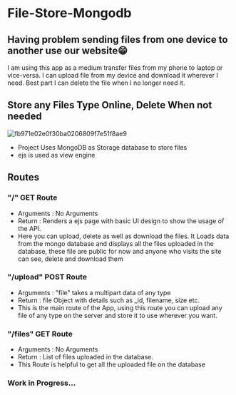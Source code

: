 # File-Store-Mongodb

## Having problem sending files from one device to another use our website😁

I am using this app as a medium transfer files from my phone to laptop or vice-versa. I can upload file from my device and download it wherever I need. Best part I can delete the file when I no longer need it.

## Store any Files Type Online, Delete When not needed

![fb971e02e0f30ba0206809f7e51f8ae9](https://user-images.githubusercontent.com/53327946/191242627-eecbe5bd-498c-4a76-a706-7ca6735838f2.jpg)

- Project Uses MongoDB as Storage database to store files
- ejs is used as view engine

## Routes

### "/" GET Route

- Arguments : No Arguments
- Return : Renders a ejs page with basic UI design to show the usage of the API.
- Here you can upload, delete as well as download the files.
  It Loads data from the mongo database and displays all the files uploaded in the database, these file are public for now and anyone who visits the site can see, delete and download them

### "/upload" POST Route

- Arguments : "file" takes a multipart data of any type
- Return : file Object with details such as \_id, filename, size etc.
- This is the main route of the App, using this route you can upload any file of any type on the server and store it to use wherever you want.

### "/files" GET Route

- Arguments : No Arguments
- Return : List of files uploaded in the database.
- This Route is helpful to get all the uploaded file on the database

### Work in Progress...
